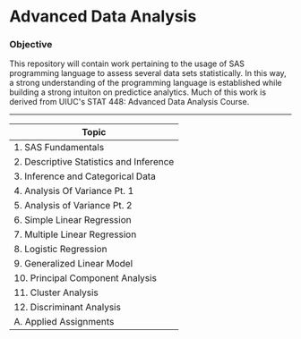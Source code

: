 # Advanced Data Analysis
### Objective
This repository will contain work pertaining to the usage of SAS programming language to assess several data sets statistically. In this way, a strong understanding of the programming language is established while building a strong intuiton on predictice analytics. Much of this work is derived from UIUC's STAT 448: Advanced Data Analysis Course.

---

| Topic         | 
| ------------- |
| 1. SAS Fundamentals      | 
| 2. Descriptive Statistics and Inference | 
| 3. Inference and Categorical Data | 
| 4. Analysis Of Variance Pt. 1 |
| 5. Analysis of Variance Pt. 2 |  
| 6. Simple Linear Regression |  
| 7. Multiple Linear Regression |  
| 8. Logistic Regression |  
| 9. Generalized Linear Model |  
| 10. Principal Component Analysis |  
| 11. Cluster Analysis|  
| 12. Discriminant Analysis |  
| A. Applied Assignments |  






